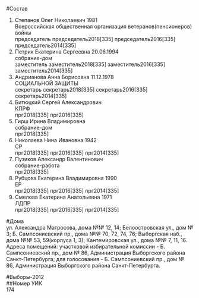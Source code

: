 #Состав  
1. Степанов Олег Николаевич 1981  
    Всероссийская общественная организация ветеранов(пенсионеров) войны  
    председатель председатель2018[335] председатель2016[335] председатель2014[335]  
2. Петрик Екатерина Сергеевна 20.06.1994  
    собрание-дом  
    заместитель заместитель2018[335] заместитель2016[335] заместитель2014[335]  
3. Андрианова Анна Борисовна 11.12.1978  
    СОЦИАЛЬНОЙ ЗАЩИТЫ  
    секретарь секретарь2018[335] секретарь2016[335] секретарь2014[335]  
4. Битюцкий Сергей Александрович  
    КПРФ  
    прг2018[335] прг2016[335]  
5. Гирш Ирина Владимировна  
    собрание-дом  
    прг2018[335]  
6. Николаева Нина Ивановна 1942  
    СР  
    прг2018[335] прг2016[335] прг2014[335]  
7. Пузиков Александр Валентинович  
    собрание-работа  
    прг2018[335]  
8. Рубцова Екатерина Владимировна 1990  
    ЕР  
    прг2018[335] прг2016[335] прг2014[335]  
9. Смелова Екатерина Анатольевна 1971  
    ЛДПР  
    прг2018[335] прг2016[335] прг2014[335]  
  
#Дома  
ул. Александра Матросова, дома №№ 12, 14; Белоостровская ул., дом № 3; Б. Сампсониевский пр., дома №№ 70, 72, 74, 76; Выборгская наб., дома №№ 53, 59(корпуса 1, 3); Кантемировская ул., дома №№ 7, 11, 16. Адреса помещений: участковой избирательной комиссии - Б. Сампсониевский пр., дом № 86, Администрация Выборгского района Санкт-Петербурга; для голосования - Б. Сампсониевский пр., дом № 86, Администрация Выборгского района Санкт-Петербурга.  
  
#Выборы-2012  
##Номер УИК  
174  
